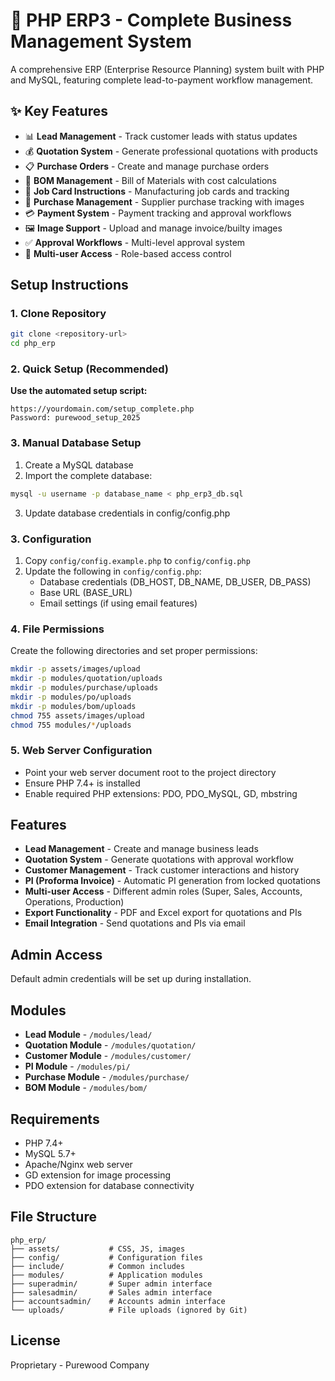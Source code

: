 # 🚀 PHP ERP3 - Complete Business Management System

A comprehensive ERP (Enterprise Resource Planning) system built with PHP and MySQL, featuring complete lead-to-payment workflow management.

## ✨ Key Features

- 📊 **Lead Management** - Track customer leads with status updates
- 💰 **Quotation System** - Generate professional quotations with products
- 📋 **Purchase Orders** - Create and manage purchase orders
- 🔧 **BOM Management** - Bill of Materials with cost calculations
- 📝 **Job Card Instructions** - Manufacturing job cards and tracking
- 🛒 **Purchase Management** - Supplier purchase tracking with images
- 💳 **Payment System** - Payment tracking and approval workflows
- 🖼️ **Image Support** - Upload and manage invoice/builty images
- ✅ **Approval Workflows** - Multi-level approval system
- 👥 **Multi-user Access** - Role-based access control

## Setup Instructions

### 1. Clone Repository
```bash
git clone <repository-url>
cd php_erp
```

### 2. Quick Setup (Recommended)
**Use the automated setup script:**
```
https://yourdomain.com/setup_complete.php
Password: purewood_setup_2025
```

### 3. Manual Database Setup
1. Create a MySQL database
2. Import the complete database:
```bash
mysql -u username -p database_name < php_erp3_db.sql
```
3. Update database credentials in config/config.php

### 3. Configuration
1. Copy `config/config.example.php` to `config/config.php`
2. Update the following in `config/config.php`:
   - Database credentials (DB_HOST, DB_NAME, DB_USER, DB_PASS)
   - Base URL (BASE_URL)
   - Email settings (if using email features)

### 4. File Permissions
Create the following directories and set proper permissions:
```bash
mkdir -p assets/images/upload
mkdir -p modules/quotation/uploads
mkdir -p modules/purchase/uploads
mkdir -p modules/po/uploads
mkdir -p modules/bom/uploads
chmod 755 assets/images/upload
chmod 755 modules/*/uploads
```

### 5. Web Server Configuration
- Point your web server document root to the project directory
- Ensure PHP 7.4+ is installed
- Enable required PHP extensions: PDO, PDO_MySQL, GD, mbstring

## Features

- **Lead Management** - Create and manage business leads
- **Quotation System** - Generate quotations with approval workflow
- **Customer Management** - Track customer interactions and history
- **PI (Proforma Invoice)** - Automatic PI generation from locked quotations
- **Multi-user Access** - Different admin roles (Super, Sales, Accounts, Operations, Production)
- **Export Functionality** - PDF and Excel export for quotations and PIs
- **Email Integration** - Send quotations and PIs via email

## Admin Access

Default admin credentials will be set up during installation.

## Modules

- **Lead Module** - `/modules/lead/`
- **Quotation Module** - `/modules/quotation/`
- **Customer Module** - `/modules/customer/`
- **PI Module** - `/modules/pi/`
- **Purchase Module** - `/modules/purchase/`
- **BOM Module** - `/modules/bom/`

## Requirements

- PHP 7.4+
- MySQL 5.7+
- Apache/Nginx web server
- GD extension for image processing
- PDO extension for database connectivity

## File Structure

```
php_erp/
├── assets/           # CSS, JS, images
├── config/           # Configuration files
├── include/          # Common includes
├── modules/          # Application modules
├── superadmin/       # Super admin interface
├── salesadmin/       # Sales admin interface
├── accountsadmin/    # Accounts admin interface
└── uploads/          # File uploads (ignored by Git)
```

## License

Proprietary - Purewood Company
